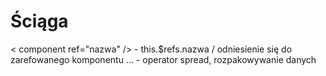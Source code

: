 # Ściąga
< component ref="nazwa" /> - this.$refs.nazwa / odniesienie się do zarefowanego komponentu 
... - operator spread, rozpakowywanie danych
